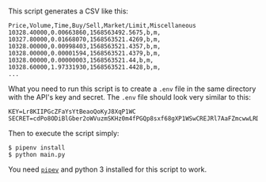 # 

This script generates a CSV like this:

```csv
Price,Volume,Time,Buy/Sell,Market/Limit,Miscellaneous
10328.40000,0.00663860,1568563492.5675,b,m,
10327.80000,0.01668070,1568563521.4269,b,m,
10328.00000,0.00998403,1568563521.4357,b,m,
10328.00000,0.00001594,1568563521.4379,b,m,
10328.00000,0.00000003,1568563521.44,b,m,
10328.60000,1.97331930,1568563521.4428,b,m,
...
```

What you need to run this script is to create a `.env` file in the same directory with the API's key and secret. The `.env` file should look very similar to this:

```
KEY=Lr8KIIPGcZFaYsYtBeaoQoKyJ8XqP1WC
SECRET=cdPo8ODiBlGber2oWVuzmSKHz0m4fPGQp8sxf68gXP1WSwCREJRl7AaFZmcwwLRD
```

Then to execute the script simply:
```
$ pipenv install
$ python main.py
```

You need [`pipev`](https://github.com/pypa/pipenv) and python 3 installed for this script to work.